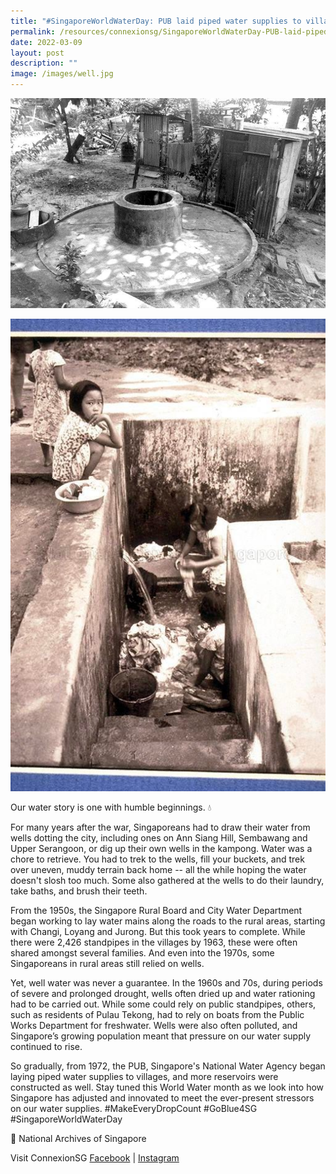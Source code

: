 ```yaml
---
title: "#SingaporeWorldWaterDay: PUB laid piped water supplies to villages"
permalink: /resources/connexionsg/SingaporeWorldWaterDay-PUB-laid-piped-water-supplies
date: 2022-03-09
layout: post
description: ""
image: /images/well.jpg
---
```

![](/images/well.jpg)

![](/images/well%202.jpg)

Our water story is one with humble beginnings. 💧

For many years after the war, Singaporeans had to draw their water from wells dotting the city, including ones on Ann Siang Hill, Sembawang and Upper Serangoon, or dig up their own wells in the kampong. Water was a chore to retrieve. You had to trek to the wells, fill your buckets, and trek over uneven, muddy terrain back home -- all the while hoping the water doesn't slosh too much. Some also gathered at the wells to do their laundry, take baths, and brush their teeth.

From the 1950s, the Singapore Rural Board and City Water Department began working to lay water mains along the roads to the rural areas, starting with Changi, Loyang and Jurong. But this took years to complete. While there were 2,426 standpipes in the villages by 1963, these were often shared amongst several families. And even into the 1970s, some Singaporeans in rural areas still relied on wells.

Yet, well water was never a guarantee. In the 1960s and 70s, during periods of severe and prolonged drought, wells often dried up and water rationing had to be carried out. While some could rely on public standpipes, others, such as residents of Pulau Tekong, had to rely on boats from the Public Works Department for freshwater. Wells were also often polluted, and Singapore’s growing population meant that pressure on our water supply continued to rise.

So gradually, from 1972, the PUB, Singapore's National Water Agency began laying piped water supplies to villages, and more reservoirs were constructed as well. Stay tuned this World Water month as we look into how Singapore has adjusted and innovated to meet the ever-present stressors on our water supplies. #MakeEveryDropCount #GoBlue4SG #SingaporeWorldWaterDay

📸 National Archives of Singapore

Visit ConnexionSG [Facebook](https://www.facebook.com/ConnexionSG) | [Instagram](https://www.instagram.com/connexionsg/)